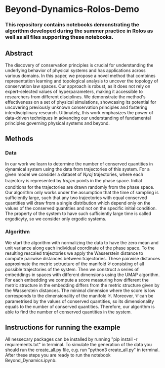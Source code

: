 # Beyond-Dynamics-Rolos-Demo

### This repository contains notebooks demonstrating the algorithm developed during the summer practice in Rolos as well as all files supporting these notebooks.

## Abstract

The discovery of conservation principles is crucial for understanding the underlying behavior of physical systems and has applications across various domains. In this paper, we propose a novel method that combines representation learning and topological analysis to uncover the topology of conservation law spaces. Our approach is robust, as it does not rely on expert-selected values of hyperparameters, making it accessible to researchers from different disciplines. We demonstrate the method's effectiveness on a set of physical simulations, showcasing its potential for uncovering previously unknown conservation principles and fostering interdisciplinary research. Ultimately, this work emphasizes the power of data-driven techniques in advancing our understanding of fundamental principles governing physical systems and beyond.

## Methods

### Data

In our work we learn to determine the number of conserved quantities in dynamical system using the data from trajectories of this system. For a given model we consider a dataset of $N_traj$ trajectories, where each trajectory is represented by $traj_len$ points in the phase space. Initial conditions for the trajectories are drawn randomly from the phase space. Our algorithm only works under the assumption that the time of sampling is sufficiently large, such that any two trajectories with equal conserved quantities will draw from a single distribution which depend only on the values of the conserved quantities and not on the specific initial condition. The property of the system to have such sufficiently large time is called ergodicyty, so we consider only ergodic systems.

### Algorithm

We start the algorithm with normalizing the data to have the zero mean and unit variance along each individual coordinate of the phase space. To the resulting rescaled trajectories we apply the Wasserstein distance to compute pairwise distances between trajectories. These pairwise distances approximate the metric sctructure of the manifold $\mathcal{C}$ consisting of all possible trajectories of the system. Then we construct a series of embeddings in spaces with different dimensions using the UMAP algorithm. For each embedding we compute a score measuring how different the metric structure in the embedding differs from the metric structure given by the Wasserstein distances. The minimal dimension where the score is low corresponds to the dimensionality of the manifold $\mathcal{C}$. Moreover, $\mathcal{C}$ can be parametrised by the values of conserved quantities, so its dimensionality equals to the number of conserved quantities. Therefore, our algorithm is able to find the number of conserved quantities in the system.

## Instructions for running the example

All nessecary packages can be installed by running "pip install -r requirements.txt" in terminal.
To simulate the generation of the data you should run the create_all.py file, e.g. run "python3 create_all.py" in terminal.
After these steps you are ready to run the notebook Beyond_Dynamics.ipynb.
